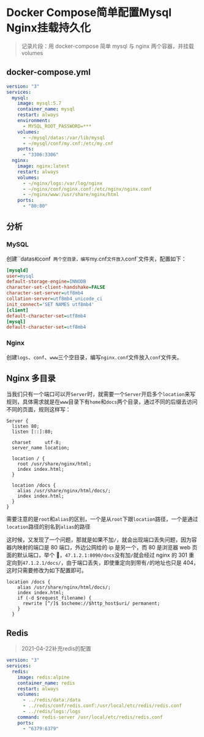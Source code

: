 # Docker Compose简单配置Mysql Nginx挂载持久化


<!--more-->

> 记录片段：用 docker-compose 简单 mysql 与 nginx 两个容器，并挂载 volumes

## docker-compose.yml

```yaml
version: "3"
services:
  mysql:
    image: mysql:5.7
    container_name: mysql
    restart: always
    environment:
      - MYSQL_ROOT_PASSWORD=***
    volumes:
      - ~/mysql/datas:/var/lib/mysql
      - ~/mysql/conf/my.cnf:/etc/my.cnf
    ports:
      - "3306:3306"
  nginx:
    image: nginx:latest
    restart: always
    volumes:
      - ~/nginx/logs:/var/log/nginx
      - ~/nginx/conf/nginx.conf:/etc/nginx/nginx.conf
      - ~/nginx/www:/usr/share/nginx/html
    ports:
      - "80:80"
```

## 分析

### MySQL

创建``datas` 和 `conf` 两个空目录，编写`my.cnf`文件放入`conf`文件夹，配置如下：

```ini
[mysqld]
user=mysql
default-storage-engine=INNODB
character-set-client-handshake=FALSE
character-set-server=utf8mb4
collation-server=utf8mb4_unicode_ci
init_connect='SET NAMES utf8mb4'
[client]
default-character-set=utf8mb4
[mysql]
default-character-set=utf8mb4
```

### Nginx

创建`logs`、`conf`、`www`三个空目录，编写`nginx.conf`文件放入`conf`文件夹。

## Nginx 多目录

 当我们只有一个端口可以开`Server`时，就需要一个`Server`开启多个`location`来写规则，具体需求就是在`www`目录下有`home`和`docs`两个目录，通过不同的后缀去访问不同的页面，规则这样写：

```nginx
Server {
  listen 80;
  listen [::]:80;

  charset     utf-8;
  server_name location;

  location / {
    root /usr/share/nginx/html;
    index index.html;
  }

  location /docs {
    alias /usr/share/nginx/html/docs/;
    index index.html;
  }
}
```

需要注意的是`root`和`alias`的区别，一个是从`root`下跟`location`路径，一个是通过`location`路径的别名到`alias`的路径

这时候，又发现了一个问题，那就是如果不加`/`，就会出现端口丢失问题，因为容器内映射的端口是 80 端口，外边公网给的 ip 是另一个，而 80 是浏览器 web 页面的默认端口，举个 🌰，`47.1.2.1:8090/docs`没有加`/`就会经过 nginx 的 301 重定向到`47.1.2.1/docs/`，由于端口丢失，即使重定向到带有`/`的地址也只是 404，这时只需要修改为如下配置即可。

```nginx
location /docs {
    alias /usr/share/nginx/html/docs/;
    index index.html;
    if (-d $request_filename) {
      rewrite [^/]$ $scheme://$http_host$uri/ permanent;
    }
  }
```

## Redis

> 2021-04-22补充redis的配置

```yaml
version: "3"
services:
  redis:
    image: redis:alpine
    container_name: redis
    restart: always
    volumes:
      - ../redis/data:/data
      - ../redis/conf/redis.conf:/usr/local/etc/redis/redis.conf
      - ../redis/logs:/logs
    command: redis-server /usr/local/etc/redis/redis.conf
    ports:
      - "6379:6379"
```
